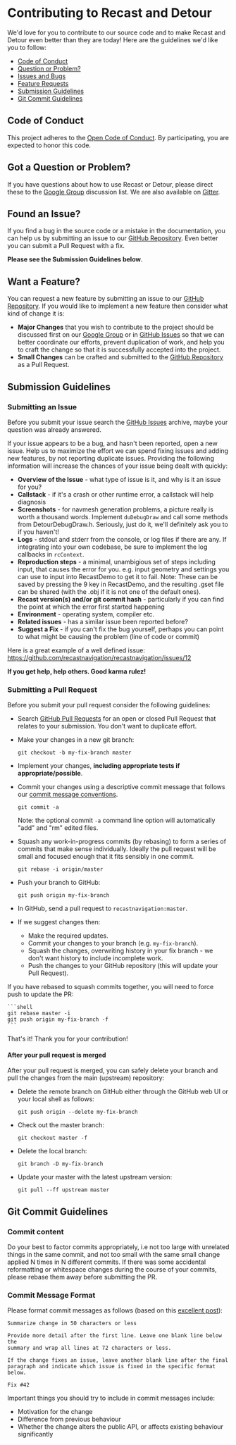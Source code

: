 # Contributing to Recast and Detour

We'd love for you to contribute to our source code and to make Recast and Detour even better than they are
today! Here are the guidelines we'd like you to follow:

 - [Code of Conduct](#coc)
 - [Question or Problem?](#question)
 - [Issues and Bugs](#issue)
 - [Feature Requests](#feature)
 - [Submission Guidelines](#submission-guidelines)
 - [Git Commit Guidelines](#git-commit-guidelines)

## <a name="coc"></a> Code of Conduct
This project adheres to the [Open Code of Conduct][code-of-conduct].
By participating, you are expected to honor this code.

## <a name="question"></a> Got a Question or Problem?

If you have questions about how to use Recast or Detour, please direct these to the [Google Group][groups]
discussion list. We are also available on [Gitter][gitter].

## <a name="issue"></a> Found an Issue?
If you find a bug in the source code or a mistake in the documentation, you can help us by
submitting an issue to our [GitHub Repository][github]. Even better you can submit a Pull Request
with a fix.

**Please see the Submission Guidelines below**.

## <a name="feature"></a> Want a Feature?
You can request a new feature by submitting an issue to our [GitHub Repository][github]. If you
would like to implement a new feature then consider what kind of change it is:

* **Major Changes** that you wish to contribute to the project should be discussed first on our
[Google Group][groups] or in [GitHub Issues][github-issues] so that we can better coordinate our efforts, prevent
duplication of work, and help you to craft the change so that it is successfully accepted into the
project.
* **Small Changes** can be crafted and submitted to the [GitHub Repository][github] as a Pull Request.

## Submission Guidelines

### Submitting an Issue
Before you submit your issue search the [GitHub Issues][github-issues] archive,
maybe your question was already answered.

If your issue appears to be a bug, and hasn't been reported, open a new issue.
Help us to maximize the effort we can spend fixing issues and adding new
features, by not reporting duplicate issues. Providing the following information will increase the
chances of your issue being dealt with quickly:

* **Overview of the Issue** - what type of issue is it, and why is it an issue for you?
* **Callstack** - if it's a crash or other runtime error, a callstack will help diagnosis
* **Screenshots** - for navmesh generation problems, a picture really is worth a thousand words.
    Implement `duDebugDraw` and call some methods from DetourDebugDraw.h. Seriously, just do it, we'll definitely ask you to if you haven't!
* **Logs** - stdout and stderr from the console, or log files if there are any.
    If integrating into your own codebase, be sure to implement the log callbacks in `rcContext`.
* **Reproduction steps** - a minimal, unambigious set of steps including input, that causes the error for you.
    e.g. input geometry and settings you can use to input into RecastDemo to get it to fail.
	Note: These can be saved by pressing the 9 key in RecastDemo, and the resulting .gset file can be shared (with the .obj if it is not one of the default ones).
* **Recast version(s) and/or git commit hash** - particularly if you can find the point at which the error first started happening
* **Environment** - operating system, compiler etc.
* **Related issues** - has a similar issue been reported before?
* **Suggest a Fix** - if you can't fix the bug yourself, perhaps you can point to what might be
  causing the problem (line of code or commit)

Here is a great example of a well defined issue: https://github.com/recastnavigation/recastnavigation/issues/12

**If you get help, help others. Good karma rulez!**

### Submitting a Pull Request
Before you submit your pull request consider the following guidelines:

* Search [GitHub Pull Requests][github-pulls] for an open or closed Pull Request
  that relates to your submission. You don't want to duplicate effort.
* Make your changes in a new git branch:

     ```shell
     git checkout -b my-fix-branch master
     ```

* Implement your changes, **including appropriate tests if appropriate/possible**.
* Commit your changes using a descriptive commit message that follows our
  [commit message conventions](#commit-message-format).

     ```shell
     git commit -a
     ```
  Note: the optional commit `-a` command line option will automatically "add" and "rm" edited files.

* Squash any work-in-progress commits (by rebasing) to form a series of commits that make sense individually.
  Ideally the pull request will be small and focused enough that it fits sensibly in one commit.

     ```shell
     git rebase -i origin/master
     ```

* Push your branch to GitHub:

    ```shell
    git push origin my-fix-branch
    ```

* In GitHub, send a pull request to `recastnavigation:master`.
* If we suggest changes then:
  * Make the required updates.
  * Commit your changes to your branch (e.g. `my-fix-branch`).
  * Squash the changes, overwriting history in your fix branch - we don't want history to include incomplete work.
  * Push the changes to your GitHub repository (this will update your Pull Request).

If you have rebased to squash commits together, you will need to force push to update the PR:

    ```shell
    git rebase master -i
    git push origin my-fix-branch -f
    ```

That's it! Thank you for your contribution!

#### After your pull request is merged

After your pull request is merged, you can safely delete your branch and pull the changes
from the main (upstream) repository:

* Delete the remote branch on GitHub either through the GitHub web UI or your local shell as follows:

    ```shell
    git push origin --delete my-fix-branch
    ```

* Check out the master branch:

    ```shell
    git checkout master -f
    ```

* Delete the local branch:

    ```shell
    git branch -D my-fix-branch
    ```

* Update your master with the latest upstream version:

    ```shell
    git pull --ff upstream master
    ```

## Git Commit Guidelines

### Commit content

Do your best to factor commits appropriately, i.e not too large with unrelated
things in the same commit, and not too small with the same small change applied N
times in N different commits. If there was some accidental reformatting or whitespace
changes during the course of your commits, please rebase them away before submitting
the PR.

### Commit Message Format
Please format commit messages as follows (based on this [excellent post](http://tbaggery.com/2008/04/19/a-note-about-git-commit-messages.html)):

```
Summarize change in 50 characters or less

Provide more detail after the first line. Leave one blank line below the
summary and wrap all lines at 72 characters or less.

If the change fixes an issue, leave another blank line after the final
paragraph and indicate which issue is fixed in the specific format
below.

Fix #42
```

Important things you should try to include in commit messages include:
* Motivation for the change
* Difference from previous behaviour
* Whether the change alters the public API, or affects existing behaviour significantly



[code-of-conduct]: http://todogroup.org/opencodeofconduct/#Recastnavigation/b.hymers@gmail.com
[github]: https://github.com/recastnavigation/recastnavigation
[github-issues]: https://github.com/recastnavigation/recastnavigation/issues
[github-pulls]: https://github.com/recastnavigation/recastnavigation/pulls
[gitter]: https://gitter.im/recastnavigation/chat
[groups]: https://groups.google.com/forum/?fromgroups#!forum/recastnavigation
